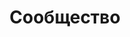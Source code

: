 ---
layout: app
title: Сообщество
permalink: apps/community/
lang: ru
page_id: apps-me


text-img: /assets/graphics/images/phone-5.webp

description: Управление аккаунтом, профили и пользовательские настройки
detail-description: Приложение IXOlist Сообщество service — это сайт социальной сети, который люди используют для создания социальных сетей и социальных отношений с другими людьми, которые разделяют схожий личный или карьерный контент, интересы, деятельность, опыт или связи в реальной жизни.
breadcrumbs-title: Community
dappTestnetUrl: https://ixolist-userapp-me-demo.netlify.app/#/
---
